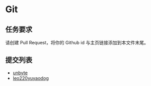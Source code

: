# Git

## 任务要求

请创建 Pull Request，将你的 Github id 与主页链接添加到本文件末尾。

## 提交列表

- [unbyte](https://github.com/unbyte)
- [leo220yuyaodog](https://github.com/leo220yuyaodog)